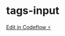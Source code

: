 # tags-input

[Edit in Codeflow ⚡️](https://stackblitz.com/~/github.com/yehor-akunishnikov/tags-input)
